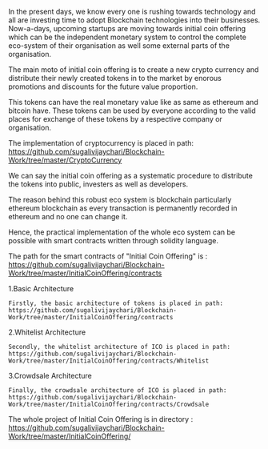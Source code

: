 In the present days, we know every one is rushing towards technology and all are investing time to adopt Blockchain technologies into their businesses. Now-a-days, upcoming startups are moving towards initial coin offering which can be the independent monetary system to control the complete eco-system of their organisation as well some external parts of the organisation.

The main moto of initial coin offering is to create a new crypto currency and distribute their newly created tokens in to the market by enorous promotions and discounts for the future value proportion.

This tokens can have the real monetary value like as same as ethereum and bitcoin have. These tokens can be used by everyone according to the valid places for exchange of these tokens by a respective company or organisation.

The implementation of cryptocurrency is placed in path: https://github.com/sugalivijaychari/Blockchain-Work/tree/master/CryptoCurrency

We can say the initial coin offering as a systematic procedure to distribute the tokens into public, investers as well as developers.

The reason behind this robust eco system is blockchain particularly ethereum blockchain as every transaction is permanently recorded in ethereum and no one can change it.

Hence, the practical implementation of the whole eco system can be possible with smart contracts written through solidity language.

The path for the smart contracts of "Initial Coin Offering" is : https://github.com/sugalivijaychari/Blockchain-Work/tree/master/InitialCoinOffering/contracts

1.Basic Architecture

    Firstly, the basic architecture of tokens is placed in path: https://github.com/sugalivijaychari/Blockchain-Work/tree/master/InitialCoinOffering/contracts
    
2.Whitelist Architecture

    Secondly, the whitelist architecture of ICO is placed in path: https://github.com/sugalivijaychari/Blockchain-Work/tree/master/InitialCoinOffering/contracts/Whitelist
    
3.Crowdsale Architecture

    Finally, the crowdsale architecture of ICO is placed in path: https://github.com/sugalivijaychari/Blockchain-Work/tree/master/InitialCoinOffering/contracts/Crowdsale

The whole project of Initial Coin Offering is in directory : https://github.com/sugalivijaychari/Blockchain-Work/tree/master/InitialCoinOffering/

